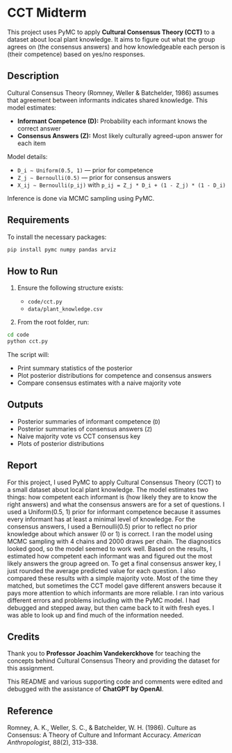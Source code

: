 # CCT Midterm

This project uses PyMC to apply **Cultural Consensus Theory (CCT)** to a dataset about local plant knowledge. It aims to figure out what the group agrees on (the consensus answers) and how knowledgeable each person is (their competence) based on yes/no responses.


## Description

Cultural Consensus Theory (Romney, Weller & Batchelder, 1986) assumes that agreement between informants indicates shared knowledge. This model estimates:

* **Informant Competence (D):** Probability each informant knows the correct answer
* **Consensus Answers (Z):** Most likely culturally agreed-upon answer for each item

Model details:

* `D_i ∼ Uniform(0.5, 1)` — prior for competence
* `Z_j ∼ Bernoulli(0.5)` — prior for consensus answers
* `X_ij ∼ Bernoulli(p_ij)` with
  `p_ij = Z_j * D_i + (1 - Z_j) * (1 - D_i)`

Inference is done via MCMC sampling using PyMC.


## Requirements

To install the necessary packages:

```bash
pip install pymc numpy pandas arviz
```


## How to Run

1. Ensure the following structure exists:

   * `code/cct.py`
   * `data/plant_knowledge.csv`
2. From the root folder, run:

```bash
cd code
python cct.py
```

The script will:

* Print summary statistics of the posterior
* Plot posterior distributions for competence and consensus answers
* Compare consensus estimates with a naive majority vote

## Outputs

* Posterior summaries of informant competence (`D`)
* Posterior summaries of consensus answers (`Z`)
* Naive majority vote vs CCT consensus key
* Plots of posterior distributions

## Report
For this project, I used PyMC to apply Cultural Consensus Theory (CCT) to a small dataset about local plant knowledge. The model estimates two things: how competent each informant is (how likely they are to know the right answers) and what the consensus answers are for a set of questions. I used a Uniform(0.5, 1) prior for informant competence because it assumes every informant has at least a minimal level of knowledge. For the consensus answers, I used a Bernoulli(0.5) prior to reflect no prior knowledge about which answer (0 or 1) is correct.
I ran the model using MCMC sampling with 4 chains and 2000 draws per chain. The diagnostics looked good, so the model seemed to work well. Based on the results, I estimated how competent each informant was and figured out the most likely answers the group agreed on. To get a final consensus answer key, I just rounded the average predicted value for each question. I also compared these results with a simple majority vote. Most of the time they matched, but sometimes the CCT model gave different answers because it pays more attention to which informants are more reliable. I ran into various different errors and problems including with the PyMC model. I had debugged and stepped away, but then came back to it with fresh eyes. I was able to look up and find much of the information needed. 


## Credits

Thank you to **Professor Joachim Vandekerckhove** for teaching the concepts behind Cultural Consensus Theory and providing the dataset for this assignment.

This README and various supporting code and comments were edited and debugged with the assistance of **ChatGPT by OpenAI**.

## Reference

Romney, A. K., Weller, S. C., & Batchelder, W. H. (1986). Culture as Consensus: A Theory of Culture and Informant Accuracy. *American Anthropologist*, 88(2), 313–338.